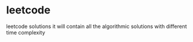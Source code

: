 # leetcode
 
 
 leetcode solutions
 it will contain all the algorithmic solutions with different time complexity
